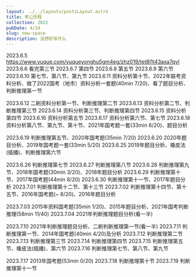 ```yaml
---
layout: ../../layouts/postsLayout.astro
title: 考公历程
collection: 2022
pubDate: 4/24
slug: new-space
description: 没想好写什么
---
```


2023.6.5 https://www.yuque.com/yuqueyonghu5gm4eg/zhz019/tet8l1t43axa7qvl
2023.6.6 看完第三节
2023.6.7 第四节
2023.6.8 第五节
2023.6.9 第六节
2023.6.10 第七节、第八节、第九节
2023.6.11 资料分析第十节、2022年联考资料分析、做了2022国考（地市）资料分析一套题(40min 7/20)、看了题目分析、判断推理第一节

2023.6.12 二刷资料分析第一节、判断推理第二节
2023.6.13 资料分析第二节、判断推理第三节
2023.6.14 资料分析第三节、判断推理第四节
2023.6.15 资料分析第四节
2023.6.16 资料分析第五节
2023.6.17 资料分析第六节、第七节
2023.6.18 资料分析第八节、第九节、第十节、2021年国考题一套(33min 6/20)、题目分析

2023.6.19 判断推理第五节、2020年国考题(35min 7/20)
2023.6.20 2020年题目分析、2019年国考题一套(33min 5/20)
2023.6.25 2019年题目分析、橡皮法(插播)、判断推理第六节

2023.6.26 判断推理第七节
2023.6.27 判断推理第八节
2023.6.28 判断推理第九节、2018年国考题(30min 3/20)、2018年题目分析
2023.6.29 判断推理第十节、2017年国考题(44min 8/20)
2023.6.30 判断推理第十一节、2017年题目分析
2023.7.01 判断推理第十二节、第十三节
2023.7.02 判断推理第十四节、第十五节、2016年国考题(~ 8/20)、2016年题目分析

2023.7.03 2015年资料国考题(35min 1/20)、2015年题目分析、2021年国考判断推理(58min 11/40)
2023.7.04 2021年判断推理题目分析(看一半)

2023.7.10 2021年判断推理题目分析、二刷判断推理第一节(看一半)
2023.7.11 判断推理第一节、2014年国考题(40min 4/20)及分析
2023.7.12 判断推理第二节
2023.7.13 判断推理第三节
2023.7.14 判断推理第四节
2023.7.15 判断推理第五节、橡皮法(插播)、第六节
2023.7.16 判断推理第七节、第八节、第九节

2023.7.17 2013年国考题(53min 0/20)
2023.7.18 判断推理第十节
2023.7.19 判断推理第十一节

